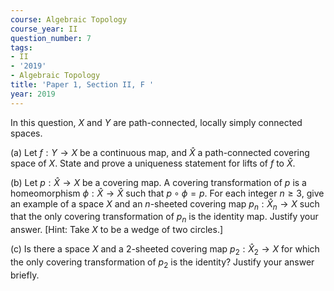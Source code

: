 ```yaml
---
course: Algebraic Topology
course_year: II
question_number: 7
tags:
- II
- '2019'
- Algebraic Topology
title: 'Paper 1, Section II, F '
year: 2019
---
```




In this question, $X$ and $Y$ are path-connected, locally simply connected spaces.

(a) Let $f: Y \rightarrow X$ be a continuous map, and $\widehat{X}$ a path-connected covering space of $X$. State and prove a uniqueness statement for lifts of $f$ to $\widehat{X}$.

(b) Let $p: \widehat{X} \rightarrow X$ be a covering map. A covering transformation of $p$ is a homeomorphism $\phi: \widehat{X} \rightarrow \widehat{X}$ such that $p \circ \phi=p$. For each integer $n \geqslant 3$, give an example of a space $X$ and an $n$-sheeted covering map $p_{n}: \widehat{X}_{n} \rightarrow X$ such that the only covering transformation of $p_{n}$ is the identity map. Justify your answer. [Hint: Take $X$ to be a wedge of two circles.]

(c) Is there a space $X$ and a 2-sheeted covering map $p_{2}: \widehat{X}_{2} \rightarrow X$ for which the only covering transformation of $p_{2}$ is the identity? Justify your answer briefly.